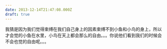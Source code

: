 ```yaml
---
date: 2013-12-14T21:47:08.000Z
draft: true
---
```

我猜是因为我们觉得束缚在我们自己身上的因素束缚不到小鱼和小鸟的身上，所以才会觉的小鱼在水里，小鸟在天上都会那么的自由。。。你说他们看到我们的时候会不会也觉的自由呢。。。